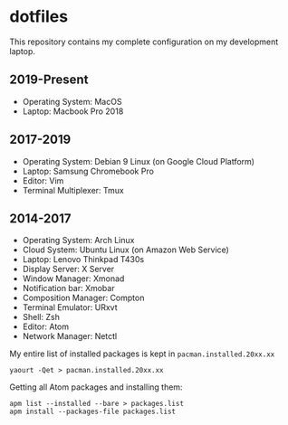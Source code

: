 dotfiles
========

This repository contains my complete configuration on my development laptop. 

## 2019-Present

- Operating System: MacOS
- Laptop: Macbook Pro 2018

## 2017-2019

- Operating System: Debian 9 Linux (on Google Cloud Platform)
- Laptop: Samsung Chromebook Pro
- Editor: Vim
- Terminal Multiplexer: Tmux

## 2014-2017

- Operating System: Arch Linux
- Cloud System: Ubuntu Linux (on Amazon Web Service)
- Laptop: Lenovo Thinkpad T430s
- Display Server: X Server
- Window Manager: Xmonad
- Notification bar: Xmobar
- Composition Manager: Compton
- Terminal Emulator: URxvt
- Shell: Zsh
- Editor: Atom
- Network Manager: Netctl

My entire list of installed packages is kept in `pacman.installed.20xx.xx`
```
yaourt -Qet > pacman.installed.20xx.xx
```

Getting all Atom packages and installing them: 
```
apm list --installed --bare > packages.list
apm install --packages-file packages.list
```

